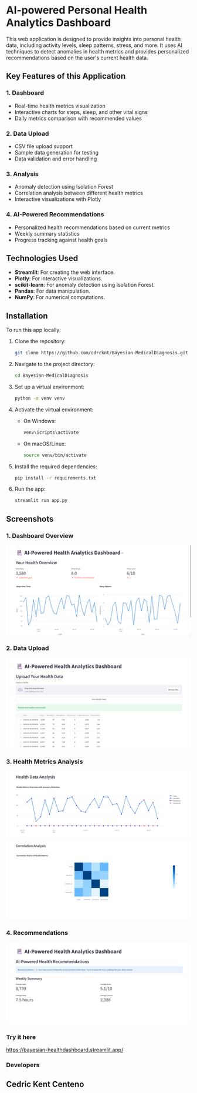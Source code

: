 # AI-powered Personal Health Analytics Dashboard

This web application is designed to provide insights into personal health data, including activity levels, sleep patterns, stress, and more. It uses AI techniques to detect anomalies in health metrics and provides personalized recommendations based on the user's current health data.

## Key Features of this Application

### 1. **Dashboard**
- Real-time health metrics visualization
- Interactive charts for steps, sleep, and other vital signs
- Daily metrics comparison with recommended values

### 2. **Data Upload**
- CSV file upload support
- Sample data generation for testing
- Data validation and error handling

### 3. **Analysis**
- Anomaly detection using Isolation Forest
- Correlation analysis between different health metrics
- Interactive visualizations with Plotly

### 4. **AI-Powered Recommendations**
- Personalized health recommendations based on current metrics
- Weekly summary statistics
- Progress tracking against health goals

## Technologies Used
- **Streamlit**: For creating the web interface.
- **Plotly**: For interactive visualizations.
- **scikit-learn**: For anomaly detection using Isolation Forest.
- **Pandas**: For data manipulation.
- **NumPy**: For numerical computations.

## Installation

To run this app locally:

1. Clone the repository:
    ```bash
    git clone https://github.com/cdrcknt/Bayesian-MedicalDiagnosis.git
    ```

2. Navigate to the project directory:
    ```bash
    cd Bayesian-MedicalDiagnosis
    ```

3. Set up a virtual environment:
    ```bash
    python -m venv venv
    ```

4. Activate the virtual environment:
    - On Windows:
      ```bash
      venv\Scripts\activate
      ```
    - On macOS/Linux:
      ```bash
      source venv/bin/activate
      ```

5. Install the required dependencies:
    ```bash
    pip install -r requirements.txt
    ```

6. Run the app:
    ```bash
    streamlit run app.py
    ```

## Screenshots

### 1. **Dashboard Overview**
![Dashboard Screenshot 1](assets/screenshot1.png)

### 2. **Data Upload**
![Dashboard Screenshot 5](assets/screenshot5.png)

### 3. **Health Metrics Analysis**
![Dashboard Screenshot 2](assets/screenshot2.png)
![Dashboard Screenshot 3](assets/screenshot3.png)

### 4. **Recommendations**
![Dashboard Screenshot 4](assets/screenshot4.png)

### Try it here

https://bayesian-healthdashboard.streamlit.app/

### Developers

Cedric Kent Centeno
---